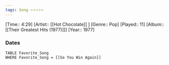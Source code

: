 ```yaml
---
tags: Song ⭐⭐⭐⭐⭐ 
---
```

[Time:: 4:29]
[Artist:: [[Hot Chocolate]] ]
[Genre:: Pop]
[Played:: 11]
[Album:: [[Their Greatest Hits (1977)]]]
[Year:: 1977]
### Dates
````dataview
TABLE Favorite_Song
WHERE Favorite_Song = [[So You Win Again]]
````